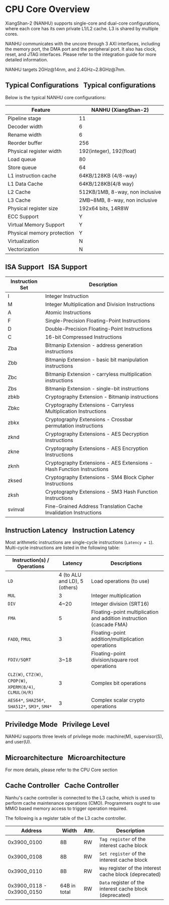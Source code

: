 # CPU Core Overview 

XiangShan-2 (NANHU) supports single-core and dual-core configurations, where each core has its own private L1/L2 cache. L3 is shared by multiple cores.

NANHU communicates with the uncore through 3 AXI interfaces, including the memory port, the DMA port and the peripheral port. It also has clock, reset, and JTAG interfaces. Please refer to the integration guide for more detailed information.

NANHU targets 2GHz@14nm, and 2.4GHz~2.8GHz@7nm.

## Typical Configurations &nbsp; Typical configurations
Below is the typical NANHU core configurations:

| Feature | NANHU (XiangShan-2) |
| ------- | ------------------- |
| Pipeline stage  | 11 |
| Decoder width  | 6 |
| Rename width  | 6 |
| Reorder buffer | 256 |
| Physical register width | 192(integer), 192(float) |
| Load queue | 80 |
| Store queue | 64 |
| L1 instruction cache | 64KB/128KB (4/8-way) |
| L1 Data Cache | 64KB/128KB(4/8 way) |
| L2 Cache | 512KB/1MB, 8-way, non inclusive |
| L3 Cache | 2MB~8MB, 8-way, non inclusive |
| Physical register size | 192x64 bits, 14R8W |
| ECC Support | Y |
| Virtual Memory Support | Y |
| Physical memory protection | Y |
| Virtualization | N |
| Vectorization | N |

## ISA Support &nbsp; ISA Support

| Instruction Set | Description |
| ------- | ------------------- |
| I | Integer Instruction |
| M | Integer Multiplication and Division Instructions|
| A | Atomic Instructions|
| F | Single-Precision Floating-Point Instructions|
| D | Double-Precision Floating-Point Instructions|
| C | 16-bit Compressed Instructions|
| Zba | Bitmanip Extension - address generation instructions|
| Zbb | Bitmanip Extension - basic bit manipulation instructions|
| Zbc | Bitmanip Extension - carryless multiplication instructions|
| Zbs | Bitmanip Extension - single-bit instructions|
| zbkb | Cryptography Extension - Bitmanip instructions|
| Zbkc | Cryptography Extensions - Carryless Multiplication Instructions|
| zbkx | Cryptography Extensions - Crossbar permutation instructions|
| zknd | Cryptography Extensions - AES Decryption Instructions|
| zkne | Cryptography Extensions - AES Encryption Instructions|
| zknh | Cryptography Extensions - AES Extensions - Hash Function Instructions|
| zksed | Cryptography Extensions - SM4 Block Cipher Instructions|
| zksh | Cryptography Extensions - SM3 Hash Function Instructions|
| svinval | Fine-Grained Address Translation Cache Invalidation Instructions|

## Instruction Latency &nbsp; Instruction Latency

Most arithmetic instructions are single-cycle instructions (`Latency = 1`). 
Multi-cycle instructions are listed in the following table:

| Instruction(s) / Operations | Latency | Descriptions |
| -------------- | ------- | ------------ |
| `LD` | 4 (to ALU and LD), 5 (others) | Load operations (to use) |
| `MUL` | 3 | Integer multiplication |
| `DIV` | 4~20 | Integer division (SRT16) |
| `FMA` | 5 | Floating-point multiplication and addition instruction (cascade FMA) |
| `FADD`, `FMUL` | 3 | Floating-point addition/multiplication operations |
| `FDIV/SQRT` | 3~18 | Floating-point division/square root operations|
| `CLZ(W)`, `CTZ(W)`, `CPOP(W)`, `XPERM(8/4)`, `CLMUL(H/R)` | 3 | Complex bit operations|
| `AES64*`, `SHA256*`, `SHA512*`, `SM3*`, `SM4*` | 3 | Complex scalar crypto operations|

## Priviledge Mode &nbsp; Privilege Level

NANHU supports three levels of privilege mode: machine(M), supervisor(S), and user(U).

## Microarchitecture &nbsp; Microarchitecture

For more details, please refer to the CPU Core section

## Cache Controller &nbsp; Cache Controller

Nanhu's cache controller is connected to the L3 cache, which is used to perform cache maintenance operations (CMO). Programmers ought to use MMIO based memory access to trigger operation required.

The following is a register table of the L3 cache controller.

| Address | Width | Attr. | Description |
| ------- | ----- | ----- | ----------- |
| 0x3900_0100 | 8B | RW | `Tag register` of the interest cache block |
| 0x3900_0108 | 8B | RW | `Set register` of the interest cache block |
| 0x3900_0110 | 8B | RW | `Way` register of the interest cache block (deprecated)  |
| 0x3900_0118 - 0x3900_0150 | 64B in total | RW | `Data` register of the interest cache block (deprecated)
